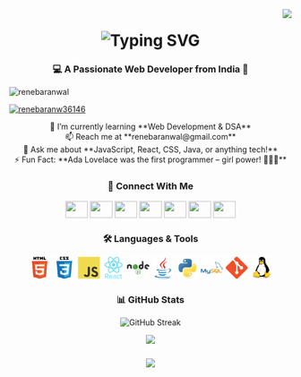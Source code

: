 <!-- Visitor badge -->
<img align="right" src="https://visitor-badge.laobi.icu/badge?page_id=renebaranwal.visitor-badge" />

<!-- Typing SVG Header -->
<h1 align="center">
  <img src="https://readme-typing-svg.demolab.com?font=Righteous&size=35&center=true&vCenter=true&width=500&height=70&duration=4000&lines=Hey+there!+🌸;+I'm+Rene+Baranwal!" alt="Typing SVG" />
</h1>

<h3 align="center">💻 A Passionate Web Developer from India 💖</h3>

<p align="left">
  <img src="https://komarev.com/ghpvc/?username=renebaranwal&label=Profile%20views&color=ff69b4&style=flat" alt="renebaranwal" />
</p>

<!-- Twitter Follow Badge -->
<p align="left">
  <a href="https://twitter.com/renebaranw36146" target="blank">
    <img src="https://img.shields.io/twitter/follow/renebaranw36146?logo=twitter&style=for-the-badge&color=ff69b4" alt="renebaranw36146" />
  </a>
</p>

<!-- About Section -->
<div align="center">
  🌱 I’m currently learning **Web Development & DSA**<br>
  📫 Reach me at **renebaranwal@gmail.com**<br>
  💬 Ask me about **JavaScript, React, CSS, Java, or anything tech!**<br>
  ⚡ Fun Fact: **Ada Lovelace was the first programmer – girl power! 💪👩‍💻**
</div>

<!-- Connect With Me -->
<h3 align="center">🔗 Connect With Me</h3>
<p align="center">
  <a href="https://twitter.com/renebaranw36146" target="blank"><img src="https://raw.githubusercontent.com/rahuldkjain/github-profile-readme-generator/master/src/images/icons/Social/twitter.svg" height="30" width="40" /></a>
  <a href="https://linkedin.com/in/rene-baranwal-65b202248" target="blank"><img src="https://raw.githubusercontent.com/rahuldkjain/github-profile-readme-generator/master/src/images/icons/Social/linked-in-alt.svg" height="30" width="40" /></a>
  <a href="https://medium.com/@renebaranwal" target="blank"><img src="https://raw.githubusercontent.com/rahuldkjain/github-profile-readme-generator/master/src/images/icons/Social/medium.svg" height="30" width="40" /></a>
  <a href="https://www.codechef.com/users/rene baranwal" target="blank"><img src="https://cdn.jsdelivr.net/npm/simple-icons@3.1.0/icons/codechef.svg" height="30" width="40" /></a>
  <a href="https://codeforces.com/profile/rene_baranwal25" target="blank"><img src="https://raw.githubusercontent.com/rahuldkjain/github-profile-readme-generator/master/src/images/icons/Social/codeforces.svg" height="30" width="40" /></a>
  <a href="https://www.leetcode.com/rene_baranwal25" target="blank"><img src="https://raw.githubusercontent.com/rahuldkjain/github-profile-readme-generator/master/src/images/icons/Social/leet-code.svg" height="30" width="40" /></a>
  <a href="https://auth.geeksforgeeks.org/user/renebaranwal" target="blank"><img src="https://raw.githubusercontent.com/rahuldkjain/github-profile-readme-generator/master/src/images/icons/Social/geeks-for-geeks.svg" height="30" width="40" /></a>
</p>

<!-- Languages and Tools -->
<h3 align="center">🛠️ Languages & Tools</h3>
<p align="center">
  <img src="https://raw.githubusercontent.com/devicons/devicon/master/icons/html5/html5-original-wordmark.svg" width="40" height="40" />
  <img src="https://raw.githubusercontent.com/devicons/devicon/master/icons/css3/css3-original-wordmark.svg" width="40" height="40" />
  <img src="https://raw.githubusercontent.com/devicons/devicon/master/icons/javascript/javascript-original.svg" width="40" height="40" />
  <img src="https://raw.githubusercontent.com/devicons/devicon/master/icons/react/react-original-wordmark.svg" width="40" height="40" />
  <img src="https://raw.githubusercontent.com/devicons/devicon/master/icons/nodejs/nodejs-original-wordmark.svg" width="40" height="40" />
  <img src="https://raw.githubusercontent.com/devicons/devicon/master/icons/java/java-original.svg" width="40" height="40" />
  <img src="https://raw.githubusercontent.com/devicons/devicon/master/icons/python/python-original.svg" width="40" height="40" />
  <img src="https://raw.githubusercontent.com/devicons/devicon/master/icons/mysql/mysql-original-wordmark.svg" width="40" height="40" />
  <img src="https://raw.githubusercontent.com/devicons/devicon/master/icons/git/git-original.svg" width="40" height="40" />
  <img src="https://raw.githubusercontent.com/devicons/devicon/master/icons/linux/linux-original.svg" width="40" height="40" />
</p>

<!-- GitHub Stats -->
<h3 align="center">📊 GitHub Stats</h3>
<p align="center">
  <img src="https://streak-stats.demolab.com?user=renebaranwal&theme=pink&hide_border=true" alt="GitHub Streak" />
</p>

<!-- Fun Gif -->
<div align="center">
  <img src="https://i.pinimg.com/originals/f2/b1/e4/f2b1e42d8e6cb2f78989aa4f39ef5ef1.gif" width="300" />
</div>

<!-- Footer -->
<h3 align="center">
  <img src="https://readme-typing-svg.herokuapp.com/?font=Righteous&size=25&center=true&vCenter=true&width=500&height=70&duration=4000&lines=Thanks+for+visiting!+🌷;+Let's+connect+and+build+something+amazing!">
</h3>
